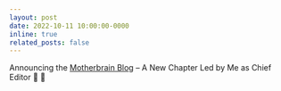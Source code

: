 ```yaml
---
layout: post
date: 2022-10-11 10:00:00-0000
inline: true
related_posts: false
---
```


Announcing the [Motherbrain Blog](https://motherbrain.ai) – A New Chapter Led by Me as Chief Editor :rocket: :notebook:
